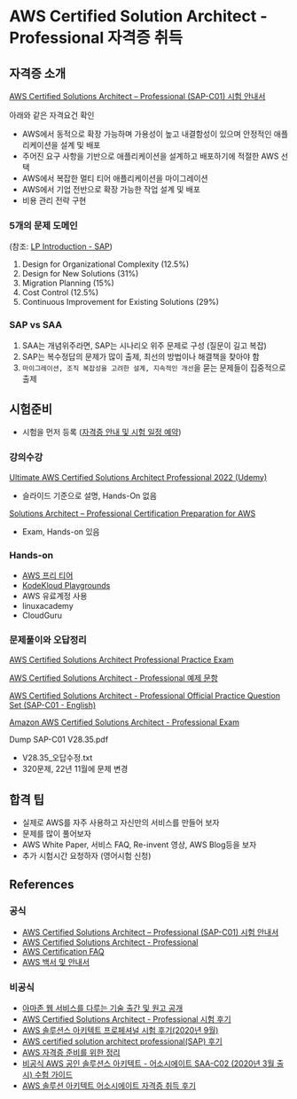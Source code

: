 # AWS Certified Solution Architect - Professional 자격증 취득

## 자격증 소개
[AWS Certified Solutions Architect – Professional
(SAP-C01) 시험 안내서](https://d1.awsstatic.com/ko_KR/training-and-certification/docs-sa-pro/AWS-Certified-Solutions-Architect-Professional_Exam-Guide.pdf)  

아래와 같은 자격요건 확인
- AWS에서 동적으로 확장 가능하며 가용성이 높고 내결함성이 있으며 안정적인 애플리케이션을 설계 및 배포
- 주어진 요구 사항을 기반으로 애플리케이션을 설계하고 배포하기에 적절한 AWS 선택
- AWS에서 복잡한 멀티 티어 애플리케이션을 마이그레이션
- AWS에서 기업 전반으로 확장 가능한 작업 설계 및 배포
- 비용 관리 전략 구현

### 5개의 문제 도메인 
(참조: [LP Introduction - SAP](https://cloudacademy.com/course/lp-introduction-aws-certified-solutions-architect-professional-1254/learning-path-introduction))
1. Design for Organizational Complexity (12.5%)
2. Design for New Solutions (31%)
3. Migration Planning (15%)
4. Cost Control (12.5%)
5. Continuous Improvement for Existing Solutions (29%)

### SAP vs SAA
1. SAA는 개념위주라면, SAP는 시나리오 위주 문제로 구성 (질문이 길고 복잡)
2. SAP는 복수정답의 문제가 많이 출제, 최선의 방법이나 해결책을 찾아야 함
3. `마이그레이션, 조직 복잡성을 고려한 설계, 지속적인 개선`을 묻는 문제들이 집중적으로 출제 


## 시험준비
- 시험을 먼저 등록 ([자격증 안내 및 시험 일정 예약](https://aws.amazon.com/ko/certification/certified-solutions-architect-professional/))

### 강의수강
[Ultimate AWS Certified Solutions Architect Professional 2022 (Udemy)](https://www.udemy.com/course/aws-solutions-architect-professional/)
- 슬라이드 기준으로 설명, Hands-On 없음

[Solutions Architect – Professional Certification Preparation for AWS](https://cloudacademy.com/learning-paths/solutions-architect-professional-certification-preparation-for-aws-2019-377/)
- Exam, Hands-on 있음

### Hands-on
- [AWS 프리 티어](https://aws.amazon.com/ko/free)
- [KodeKloud Playgrounds](https://kodekloud.com/playgrounds)
- AWS 유료계정 사용 
- linuxacademy
- CloudGuru

### 문제풀이와 오답정리
[AWS Certified Solutions Architect Professional Practice Exam](https://www.udemy.com/course/aws-solutions-architect-professional-practice-exams-sap-c02/)  

[AWS Certified Solutions Architect - Professional 예제 문항](https://d1.awsstatic.com/ko_KR/training-and-certification/docs-sa-pro/AWS-Certified-Solutions-Architect-Professional_Sample-Questions.pdf)

[AWS Certified Solutions Architect - Professional Official Practice Question Set (SAP-C01 - English)](https://explore.skillbuilder.aws/learn/course/internal/view/elearning/12481/aws-certified-solutions-architect-professional-official-practice-question-set-sap-c01-english)  

[Amazon AWS Certified Solutions Architect - Professional Exam](https://www.examtopics.com/exams/amazon/aws-certified-solutions-architect-professional/)  

Dump SAP-C01 V28.35.pdf
- V28.35_오답수정.txt
- 320문제, 22년 11월에 문제 변경 

## 합격 팁
- 실제로 AWS를 자주 사용하고 자신만의 서비스를 만들어 보자
- 문제를 많이 풀어보자 
- AWS White Paper, 서비스 FAQ, Re-invent 영상, AWS Blog등을 보자
- 추가 시험시간 요청하자 (영어시험 신청)

## References
### 공식
- [AWS Certified Solutions Architect – Professional
(SAP-C01) 시험 안내서](https://d1.awsstatic.com/ko_KR/training-and-certification/docs-sa-pro/AWS-Certified-Solutions-Architect-Professional_Exam-Guide.pdf)
- [AWS Certified Solutions Architect - Professional](https://aws.amazon.com/ko/certification/certified-solutions-architect-professional/)
- [AWS Certification FAQ](https://aws.amazon.com/ko/certification/faqs/)
- [AWS 백서 및 안내서](https://aws.amazon.com/ko/whitepapers)

### 비공식
- [아마존 웹 서비스를 다루는 기술 출간 및 원고 공개](http://pyrasis.com/private/2014/09/30/publish-the-art-of-amazon-web-services-book)
- [AWS Certified Solutions Architect - Professional 시험 후기](https://gonigoni.kr/posts/aws-sap-c01/?utm_source=pocket_mylist)
- [AWS 솔루션스 아키텍트 프로페셔널 시험 후기(2020년 9월)](https://techblog.kr/2020/09/10/aws-sa-pro-exam)
- [AWS certified solution architect professional(SAP) 후기](https://overthecode.io/aws-certified-solution-architect-professional-review)
- [AWS 자격증 준비를 위한 정리](https://logger.one/entry/AWS-%EC%9E%90%EA%B2%A9%EC%A6%9D-%EC%A4%80%EB%B9%84%EB%A5%BC-%EC%9C%84%ED%95%9C-%EC%A0%95%EB%A6%AC)
- [비공식 AWS 공인 솔루션스 아키텍트 - 어소시에이트 SAA-C02 (2020년 3월 출시) 수험 가이드](https://github.com/serithemage/AWSCertifiedSolutionsArchitectUnofficialStudyGuide)
- [AWS 솔루션 아키텍트 어소시에이트 자격증 취득 후기](https://www.44bits.io/ko/post/aws-certification-solutions-architect-associate)